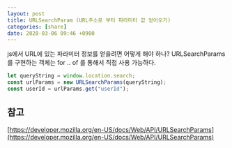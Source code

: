 ```yaml
---
layout: post
title: URLSearchParam (URL주소로 부터 파라미터 값 얻어오기)
categories: [share]
date: 2020-03-06 09:46 +0900
---
```


js에서 URL에 있는 파라미터 정보를 얻을려면 어떻게 해야 하나?
URLSearchParams를 구현하는 객체는 for .. of 를 통해서 직접 사용 가능하다.

```js
let queryString = window.location.search;
const urlParams = new URLSearchParams(queryString);
const userId = urlParams.get("userId");
```

## 참고

[https://developer.mozilla.org/en-US/docs/Web/API/URLSearchParams](https://developer.mozilla.org/en-US/docs/Web/API/URLSearchParams)
